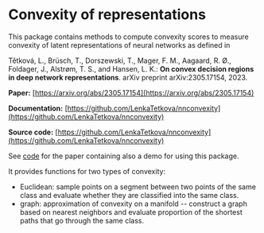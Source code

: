 # Convexity of representations
This package contains methods to compute convexity scores to measure convexity of latent representations of neural networks as defined in

Tětková, L., Brüsch, T., Dorszewski, T., Mager, F. M., Aagaard, R. Ø., Foldager, J., Alstrøm,
T. S., and Hansen, L. K.: **On convex decision regions in deep network representations**. arXiv preprint arXiv:2305.17154, 2023.

**Paper:** [https://arxiv.org/abs/2305.17154](https://arxiv.org/abs/2305.17154)

**Documentation:** [https://github.com/LenkaTetkova/nnconvexity](https://github.com/LenkaTetkova/nnconvexity)

**Source code:** [https://github.com/LenkaTetkova/nnconvexity](https://github.com/LenkaTetkova/nnconvexity)

See [code](https://github.com/LenkaTetkova/Convexity-of-representations.git) for the paper containing also a demo for using this package.

It provides functions for two types of convexity:
- Euclidean: sample points on a segment between two points of the same class and evaluate whether they are classified into the same class.
- graph: approximation of convexity on a manifold -- construct a graph based on nearest neighbors and evaluate proportion of the shortest paths that go through the same class.
